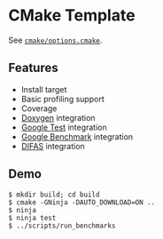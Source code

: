 # CMake Template

See [`cmake/options.cmake`](cmake/options.cmake).

## Features

- Install target
- Basic profiling support
- Coverage
- [Doxygen](http://www.doxygen.org/) integration
- [Google Test](https://github.com/google/googletest) integration
- [Google Benchmark](https://github.com/google/benchmark) integration
- [DIFAS](https://github.com/W4RH4WK/DIFAS) integration

## Demo

    $ mkdir build; cd build
    $ cmake -GNinja -DAUTO_DOWNLOAD=ON ..
    $ ninja
    $ ninja test
    $ ../scripts/run_benchmarks
